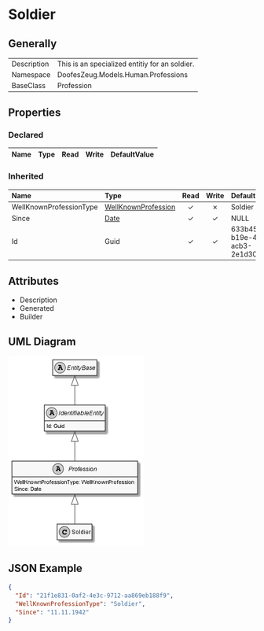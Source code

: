 ﻿# Soldier

## Generally

|||
|:-|:-|
|Description|This is an specialized entitiy for an soldier.|
|Namespace|DoofesZeug.Models.Human.Professions|
|BaseClass|Profession|

## Properties

### Declared

|Name|Type|Read|Write|DefaultValue|
|:---|:---|:--:|:---:|:-----------|

### Inherited

|Name|Type|Read|Write|DefaultValue|
|:---|:---|:--:|:---:|:-----------|
|WellKnownProfessionType|[WellKnownProfession](../../Enumerations/DoofesZeug.Models.Human.Professions/WellKnownProfession.md)|&#x2713;|&#x2717;|Soldier|
|Since|[Date](../../Models/DoofesZeug.Models.DateAndTime/Date.md)|&#x2713;|&#x2713;|NULL|
|Id|Guid|&#x2713;|&#x2713;|633b45d7-b19e-4284-acb3-2e1d30af5a1d|

## Attributes

- Description
- Generated
- Builder

## UML Diagram

![Soldier.png](./Soldier.png "Soldier")

## JSON Example

```json
{
  "Id": "21f1e831-0af2-4e3c-9712-aa869eb188f9",
  "WellKnownProfessionType": "Soldier",
  "Since": "11.11.1942"
}
```

